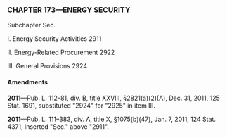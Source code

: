 ### **CHAPTER 173—ENERGY SECURITY** ###

Subchapter Sec.

I. Energy Security Activities 2911

II. Energy-Related Procurement 2922

III. General Provisions 2924

#### Amendments ####

**2011**—Pub. L. 112–81, div. B, title XXVIII, §2821(a)(2)(A), Dec. 31, 2011, 125 Stat. 1691, substituted "2924" for "2925" in item III.

**2011**—Pub. L. 111–383, div. A, title X, §1075(b)(47), Jan. 7, 2011, 124 Stat. 4371, inserted "Sec." above "2911".